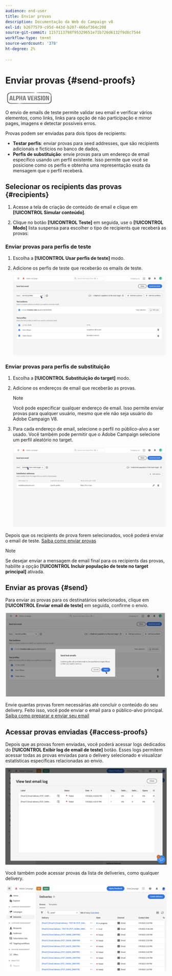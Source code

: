 ```yaml
---
audience: end-user
title: Enviar provas
description: Documentação da Web do Campaign v8
exl-id: b2677579-c95d-443d-b207-466af364c208
source-git-commit: 1157113798f95329651e71b726d6132f9d8c7544
workflow-type: tm+mt
source-wordcount: '378'
ht-degree: 2%

---
```


# Enviar provas {#send-proofs}

![](../assets/do-not-localize/badge.png)

O envio de emails de teste permite validar seu email e verificar vários elementos, como links, links para opção de não participação e mirror pages, imagens e detectar possíveis erros.

Provas podem ser enviadas para dois tipos de recipients:

* **Testar perfis**: enviar provas para seed addresses, que são recipients adicionais e fictícios no banco de dados,
* **Perfis de substituição**: envie provas para um endereço de email específico usando um perfil existente. Isso permite que você se posicione como os perfis e obtenha uma representação exata da mensagem que o perfil receberá.

## Selecionar os recipients das provas {#recipients}

1. Acesse a tela de criação de conteúdo de email e clique em **[!UICONTROL Simular conteúdo]**.

1. Clique no botão **[!UICONTROL Teste]** em seguida, use o **[!UICONTROL Modo]** lista suspensa para escolher o tipo de recipients que receberá as provas:

<!-- to check: by default, profiles selected in previous screen are pre-selected for proofs. Can add addtitional profiles + remove preselected?-->

### Enviar provas para perfis de teste

1. Escolha a **[!UICONTROL Usar perfis de teste]** modo.

1. Adicione os perfis de teste que receberão os emails de teste.

   <!--FOR BETA: You can also build an audience to select test profiles based on your own criteria using the **[!UICONTROL Add test audience]** button.-->

   ![](assets/test-profiles-audience.png)

### Enviar provas para perfis de substituição

1. Escolha a **[!UICONTROL Substituição do target]** modo.

1. Adicione os endereços de email que receberão as provas.

   >[!NOTE]
   >
   >Você pode especificar qualquer endereço de email. Isso permite enviar provas para qualquer usuário, mesmo que ele não seja usuário do Adobe Campaign V8.

1. Para cada endereço de email, selecione o perfil no público-alvo a ser usado. Você também pode permitir que o Adobe Campaign selecione um perfil aleatório no target.

   ![](assets/substitution.png)

Depois que os recipients de prova forem selecionados, você poderá enviar o email de teste. [Saiba como enviar provas](#send)

>[!NOTE]
>
>Se desejar enviar a mensagem de email final para os recipients das provas, habilite a opção **[!UICONTROL Incluir população de teste no target principal]** ativada.

## Enviar as provas {#send}

Para enviar as provas para os destinatários selecionados, clique em **[!UICONTROL Enviar email de teste]** em seguida, confirme o envio.

![](assets/send-proof.png)

Envie quantas provas forem necessárias até concluir o conteúdo do seu delivery. Feito isso, você pode enviar o email para o público-alvo principal. [Saiba como preparar e enviar seu email](../monitor/prepare-send.md)

## Acessar provas enviadas {#access-proofs}

Depois que as provas forem enviadas, você poderá acessar logs dedicados do **[!UICONTROL Exibir log de email de teste]** botão. Esses logs permitem acessar todas as provas enviadas para o delivery selecionado e visualizar estatísticas específicas relacionadas ao envio.

![](assets/proof-log.png)

Você também pode acessar provas da lista de deliveries, como qualquer delivery.

![](assets/delivery-list.png)
